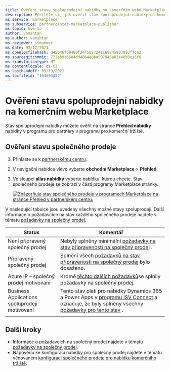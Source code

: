 ```yaml
---
title: Ověření stavu spoluprodejní nabídky na komerčním webu Marketplace | Azure Marketplace
description: Přečtěte si, jak ověřit stav spoluprodejní nabídky na komerčním webu Microsoft Marketplace.
ms.service: marketplace
ms.subservice: partnercenter-marketplace-publisher
ms.topic: how-to
author: vamahtan
ms.author: vamahtan
ms.reviewer: stmummer
ms.date: 03/17/2021
ms.openlocfilehash: d45b46f69480f24f5b2724116984a903093ffc62
ms.sourcegitcommit: 772eb9c6684dd4864e0ba507945a83e48b8c16f0
ms.translationtype: MT
ms.contentlocale: cs-CZ
ms.lasthandoff: 03/19/2021
ms.locfileid: "104593352"
---
```

# <a name="verify-co-sell-status-of-a-commercial-marketplace-offer"></a>Ověření stavu spoluprodejní nabídky na komerčním webu Marketplace

Stav spoluprodejní nabídky můžete ověřit na stránce **Přehled nabídky** nabídky v programu pro partnery v programu pro komerční tržiště.

## <a name="verify-co-sell-status"></a>Ověření stavu společného prodeje

1. Přihlaste se k [partnerskému centru](https://partner.microsoft.com/dashboard/home).
1. V navigační nabídce vlevo vyberte **obchodní Marketplace**  >  **Přehled**.
1. Ve sloupci **alias nabídky** vyberte nabídku, kterou chcete. Stav společného prodeje se zobrazí v části programy Marketplace stránky.

    [![Znázorňuje stav společného prodeje v programech Marketplace na stránce Přehled v partnerském centru.](./media/co-sell/co-sell-status.png)](./media//co-sell/co-sell-status.png#lightbox)

V následující tabulce jsou uvedeny všechny možné stavy spoluprodeji. Další informace o požadavcích na stav každého společného prodeje najdete v tématu [požadavky na společný prodej](co-sell-requirements.md).

| Status | Komentář |
| ------------ | ------------- |
| Není připravený společný prodej | Nebyly splněny minimální [požadavky na stav připravenosti na společný prodej](co-sell-requirements.md#requirements-for-co-sell-ready-status) . |
| Připravený společný prodej | Splnění všech [požadavků na stav připravenosti na společný prodej](co-sell-requirements.md#requirements-for-co-sell-ready-status) bylo dosaženo. |
| Azure IP – společný prodej motivovaní | Kromě [těchto dalších požadavků](co-sell-requirements.md#requirements-for-azure-ip-co-sell-incentivized-status)se splnily požadavky na společný prodej. |
| Business Applications spoluprodeji motivovaní | Tento stav platí pro nabídky Dynamics 365 a Power Apps v [programu ISV Connect](business-applications-isv-program.md) a označuje, že byly splněny všechny [požadavky pro tento stav](co-sell-requirements.md#requirements-for-business-applications-co-sell-incentivized-status) . |
|||

## <a name="next-steps"></a>Další kroky

- Informace o požadavcích na společný prodej najdete v tématu [požadavky na společný prodej](co-sell-requirements.md).
- Nápovědu ke konfiguraci nabídky pro společný prodej najdete v tématu věnovaném [konfiguraci společného prodeje pro nabídku komerčního tržiště](commercial-marketplace-co-sell.md).
